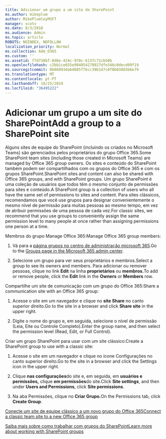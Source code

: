 ```yaml
---
title: Adicionar um grupo a um site do SharePoint
ms.author: mikeplum
author: MikePlumleyMSFT
manager: scotv
ms.date: 8/3/2018
ms.audience: Admin
ms.topic: article
ROBOTS: NOINDEX, NOFOLLOW
localization_priority: Normal
ms.collection: Adm_O365
ms.custom: ''
ms.assetid: f7d730bf-0d6e-424c-970c-6137c71cb50b
ms.openlocfilehash: c2bb1ce655e994054278927dfe346c0decd09f19
ms.sourcegitcommit: 0b06093dabd685f76cc39b1d7c0f8b03883b6e79
ms.translationtype: MT
ms.contentlocale: pt-PT
ms.lasthandoff: 10/25/2019
ms.locfileid: "36495222"
---
```

# <a name="add-a-group-to-a-sharepoint-site"></a><span data-ttu-id="24e75-102">Adicionar um grupo a um site do SharePoint</span><span class="sxs-lookup"><span data-stu-id="24e75-102">Add a group to a SharePoint site</span></span>

<span data-ttu-id="24e75-103">Alguns sites de equipe do SharePoint (incluindo os criados no Microsoft Teams) são gerenciados pelos proprietários do grupo Office 365.</span><span class="sxs-lookup"><span data-stu-id="24e75-103">Some SharePoint team sites (including those created in Microsoft Teams) are managed by Office 365 group owners.</span></span> <span data-ttu-id="24e75-104">Os sites e conteúdo do SharePoint também podem ser compartilhados com os grupos do Office 365 e com os grupos SharePoint.</span><span class="sxs-lookup"><span data-stu-id="24e75-104">SharePoint sites and content can also be shared with Office 365 groups, and with SharePoint groups.</span></span> <span data-ttu-id="24e75-105">Um grupo SharePoint é uma coleção de usuários que todos têm o mesmo conjunto de permissões para sites e conteúdo.</span><span class="sxs-lookup"><span data-stu-id="24e75-105">A SharePoint group is a collection of users who all have the same set of permissions to sites and content.</span></span> <span data-ttu-id="24e75-106">Para sites clássicos, recomendamos que você use grupos para designar convenientemente o mesmo nível de permissão para muitas pessoas ao mesmo tempo, em vez de atribuir permissões de uma pessoa de cada vez.</span><span class="sxs-lookup"><span data-stu-id="24e75-106">For classic sites, we recommend that you use groups to conveniently assign the same permission level to many people at once rather than assigning permissions one person at a time.</span></span>
  
<span data-ttu-id="24e75-107">Membros do grupo Manage Office 365:</span><span class="sxs-lookup"><span data-stu-id="24e75-107">Manage Office 365 group members:</span></span>
  
1. <span data-ttu-id="24e75-108">Vá para a [página grupos no centro de administração microsoft 365](https://portal.office.com/adminportal/home#/groups).</span><span class="sxs-lookup"><span data-stu-id="24e75-108">Go to the [Groups page in the Microsoft 365 admin center](https://portal.office.com/adminportal/home#/groups).</span></span>
    
2. <span data-ttu-id="24e75-109">Selecione um grupo para ver seus proprietários e membros.</span><span class="sxs-lookup"><span data-stu-id="24e75-109">Select a group to see its owners and members.</span></span> <span data-ttu-id="24e75-110">Para adicionar ou remover pessoas, clique no link **Edit** na linha **proprietários** ou **membros.**</span><span class="sxs-lookup"><span data-stu-id="24e75-110">To add or remove people, click the **Edit** link in the **Owners** or **Members** row.</span></span> 
    
<span data-ttu-id="24e75-111">Compartilhe um site de comunicação com um grupo do Office 365:</span><span class="sxs-lookup"><span data-stu-id="24e75-111">Share a communication site with an Office 365 group:</span></span>
  
1. <span data-ttu-id="24e75-112">Acesse o site em um navegador e clique no **site Share** no canto superior direito.</span><span class="sxs-lookup"><span data-stu-id="24e75-112">Go to the site in a browser and click **Share site** in the upper right.</span></span> 
    
2. <span data-ttu-id="24e75-113">Digite o nome do grupo e, em seguida, selecione o nível de permissão (Leia, Eite ou Controle Completo).</span><span class="sxs-lookup"><span data-stu-id="24e75-113">Enter the group name, and then select the permission level (Read, Edit, or Full Control).</span></span>
    
<span data-ttu-id="24e75-114">Criar um grupo SharePoint para usar com um site clássico:</span><span class="sxs-lookup"><span data-stu-id="24e75-114">Create a SharePoint group to use with a classic site:</span></span>
  
1. <span data-ttu-id="24e75-115">Acesse o site em um navegador e clique no ícone Configurações no canto superior direito.</span><span class="sxs-lookup"><span data-stu-id="24e75-115">Go to the site in a browser and click the Settings icon in the upper right.</span></span>
    
2. <span data-ttu-id="24e75-116">Clique **nas configurações**do site e, em seguida, em **usuários e permissões,** clique **em permissões**do site.</span><span class="sxs-lookup"><span data-stu-id="24e75-116">Click **Site settings**, and then under **Users and Permissions**, click **Site permissions**.</span></span>
    
3. <span data-ttu-id="24e75-117">Na aba Permissões, clique no **Criar Grupo.**</span><span class="sxs-lookup"><span data-stu-id="24e75-117">On the Permissions tab, click **Create Group**.</span></span>
    
[<span data-ttu-id="24e75-118">Conecte um site de equipe clássico a um novo grupo do Office 365</span><span class="sxs-lookup"><span data-stu-id="24e75-118">Connect a classic team site to a new Office 365 group</span></span>](https://go.microsoft.com/fwlink/?linkid=2008654)
  
[<span data-ttu-id="24e75-119">Saiba mais sobre como trabalhar com grupos do SharePoint</span><span class="sxs-lookup"><span data-stu-id="24e75-119">Learn more about working with SharePoint groups</span></span>](https://go.microsoft.com/fwlink/?linkid=874658)
  


